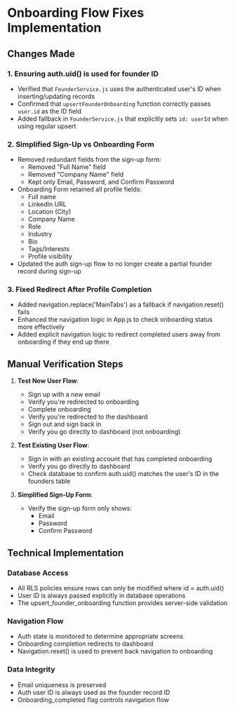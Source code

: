 # Onboarding Flow Fixes Implementation

## Changes Made

### 1. Ensuring auth.uid() is used for founder ID
- Verified that `FounderService.js` uses the authenticated user's ID when inserting/updating records
- Confirmed that `upsertFounderOnboarding` function correctly passes `user.id` as the ID field
- Added fallback in `FounderService.js` that explicitly sets `id: userId` when using regular upsert

### 2. Simplified Sign-Up vs Onboarding Form
- Removed redundant fields from the sign-up form:
  - Removed "Full Name" field
  - Removed "Company Name" field
  - Kept only Email, Password, and Confirm Password
- Onboarding Form retained all profile fields:
  - Full name
  - LinkedIn URL
  - Location (City)
  - Company Name
  - Role
  - Industry
  - Bio
  - Tags/Interests
  - Profile visibility
- Updated the auth sign-up flow to no longer create a partial founder record during sign-up

### 3. Fixed Redirect After Profile Completion
- Added navigation.replace('MainTabs') as a fallback if navigation.reset() fails
- Enhanced the navigation logic in App.js to check onboarding status more effectively
- Added explicit navigation logic to redirect completed users away from onboarding if they end up there

## Manual Verification Steps

1. **Test New User Flow**:
   - Sign up with a new email
   - Verify you're redirected to onboarding
   - Complete onboarding
   - Verify you're redirected to the dashboard
   - Sign out and sign back in
   - Verify you go directly to dashboard (not onboarding)

2. **Test Existing User Flow**:
   - Sign in with an existing account that has completed onboarding
   - Verify you go directly to dashboard
   - Check database to confirm auth.uid() matches the user's ID in the founders table

3. **Simplified Sign-Up Form**:
   - Verify the sign-up form only shows:
     - Email
     - Password
     - Confirm Password

## Technical Implementation

### Database Access
- All RLS policies ensure rows can only be modified where id = auth.uid()
- User ID is always passed explicitly in database operations
- The upsert_founder_onboarding function provides server-side validation

### Navigation Flow
- Auth state is monitored to determine appropriate screens
- Onboarding completion redirects to dashboard
- Navigation.reset() is used to prevent back navigation to onboarding

### Data Integrity
- Email uniqueness is preserved
- Auth user ID is always used as the founder record ID
- Onboarding_completed flag controls navigation flow
